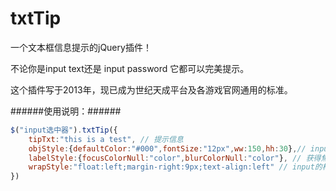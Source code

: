 # txtTip

一个文本框信息提示的jQuery插件！

不论你是input text还是 input password 它都可以完美提示。

这个插件写于2013年，现已成为世纪天成平台及各游戏官网通用的标准。


######使用说明：######
```js
$("input选中器").txtTip({
    tipTxt:"this is a test", // 提示信息	
    objStyle:{defaultColor:"#000",fontSize:"12px",ww:150,hh:30},// input框字体颜色和大小及文本框长度宽度设置
    labelStyle:{focusColorNull:"color",blurColorNull:"color"}, // 获得焦点和失去焦点时的文本信息的颜色设置
    wrapStyle:"float:left;margin-right:9px;text-align:left" // input的样式
})
```

